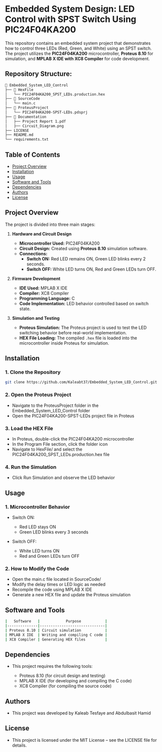 # Embedded System Design: LED Control with SPST Switch Using PIC24F04KA200
This repository contains an embedded system project that demonstrates how to control three LEDs (Red, Green, and White) using an SPST switch. The project utilizes the **PIC24F04KA200** microcontroller, **Proteus 8.10** for simulation, and **MPLAB X IDE with XC8 Compiler** for code development.

## Repository Structure:

```bash
📂 Embedded_System_LED_Control
├── 📂 HexFile
│   └── PIC24F04KA200_SPST_LEDs.production.hex
├── 📂 SourceCode
│   └── main.c
├── 📂 ProteusProject
│   └── PIC24F04KA200-SPST-LEDs.pdsprj
├── 📂 Documentation
│   ├── Project Report 1.pdf
│   ├── Circuit_Diagram.png
├── LICENSE
├── README.md
└── requirements.txt


```

## Table of Contents

- [Project Overview](#project-overview)
- [Installation](#installation)
- [Usage](#usage)
- [Software and Tools](#software-and-tools)
- [Dependencies](#dependencies)
- [Authors](#authors)
- [License](#license)

## Project Overview

The project is divided into three main stages:

1. **Hardware and Circuit Design**
   - **Microcontroller Used:** PIC24F04KA200
   - **Circuit Design:** Created using **Proteus 8.10** simulation software.
   - **Connections:**
     - **Switch ON:** Red LED remains ON, Green LED blinks every 2 seconds.
     - **Switch OFF:** White LED turns ON, Red and Green LEDs turn OFF.

2. **Firmware Development**
   - **IDE Used:** MPLAB X IDE
   - **Compiler:** XC8 Compiler
   - **Programming Language:** C
   - **Code Implementation:** LED behavior controlled based on switch state.

3. **Simulation and Testing**
   - **Proteus Simulation:** The Proteus project is used to test the LED switching behavior before real-world implementation.
   - **HEX File Loading:** The compiled `.hex` file is loaded into the microcontroller inside Proteus for simulation.

## **Installation**
### **1. Clone the Repository**
```bash
git clone https://github.com/Kaleabt37/Embedded_System_LED_Control.git
```
### **2. Open the Proteus Project**

- Navigate to the ProteusProject folder in the Embedded_System_LED_Control folder
- Open the PIC24F04KA200-SPST-LEDs project file in Proteus

### **3. Load the HEX File**

- In Proteus, double-click the PIC24F04KA200 microcontroller
- In the Program File section, click the folder icon
- Navigate to HexFile/ and select the PIC24F04KA200_SPST_LEDs.production.hex file

### **4. Run the Simulation**

- Click Run Simulation and observe the LED behavior


## **Usage**
### **1. Microcontroller Behavior**

- Switch ON:  
  - Red LED stays ON  
  - Green LED blinks every 3 seconds  

- Switch OFF:  
  - White LED turns ON  
  - Red and Green LEDs turn OFF  

### **2. How to Modify the Code**

- Open the main.c file located in SourceCode/
- Modify the delay times or LED logic as needed
- Recompile the code using MPLAB X IDE
- Generate a new HEX file and update the Proteus simulation


## **Software and Tools**
```bash
|   Software   |            Purpose           |
|--------------|------------------------------|
| Proteus 8.10 | Circuit simulation           |
| MPLAB X IDE  | Writing and compiling C code |
| XC8 Compiler | Generating HEX files         |
```

## **Dependencies**

- This project requires the following tools:
  
  - Proteus 8.10 (for circuit design and testing)
  - MPLAB X IDE (for developing and compiling the C code)
  - XC8 Compiler (for compiling the source code)

## **Authors**

- This project was developed by Kaleab Tesfaye and Abdulbasit Hamid


## **License**

- This project is licensed under the MIT License – see the LICENSE file for details.
